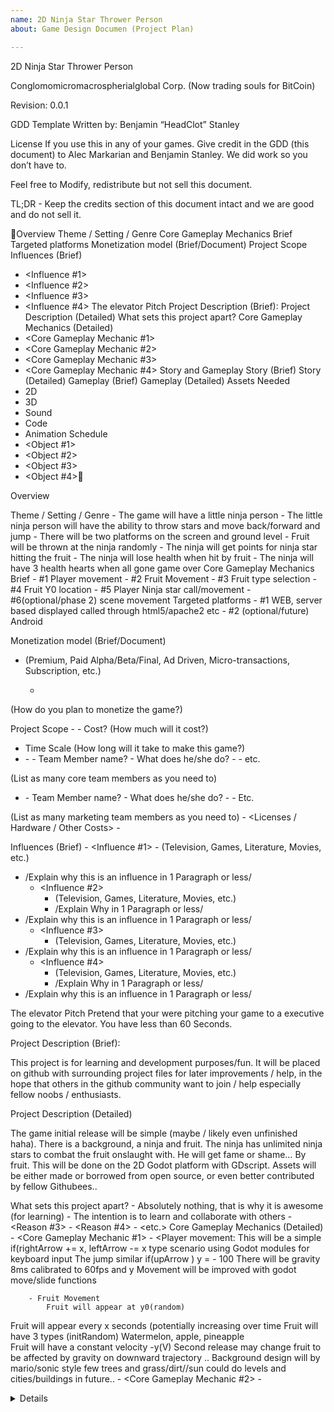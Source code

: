 ```yaml
---
name: 2D Ninja Star Thrower Person
about: Game Design Documen (Project Plan)

---
```


2D Ninja Star Thrower Person




Conglomomicromacrospherialglobal Corp.
(Now trading souls for BitCoin)




Revision: 0.0.1

GDD Template Written by: Benjamin “HeadClot” Stanley
















License 
If you use this in any of your games. Give credit in the GDD (this document) to Alec Markarian and Benjamin Stanley. We did work so you don’t have to.   

Feel free to Modify, redistribute but not sell this document.


TL;DR - Keep the credits section of this document intact and we are good and do not sell it.



























Overview
Theme / Setting / Genre
Core Gameplay Mechanics Brief
Targeted platforms
Monetization model (Brief/Document)
Project Scope
Influences (Brief)
- <Influence #1>
- <Influence #2>
- <Influence #3>
- <Influence #4>
The elevator Pitch
Project Description (Brief):
Project Description (Detailed)
What sets this project apart?
Core Gameplay Mechanics (Detailed)
- <Core Gameplay Mechanic #1>
- <Core Gameplay Mechanic #2>
- <Core Gameplay Mechanic #3>
- <Core Gameplay Mechanic #4>
Story and Gameplay
Story (Brief)
Story (Detailed)
Gameplay (Brief)
Gameplay (Detailed)
Assets Needed
- 2D
- 3D
- Sound
- Code
- Animation
Schedule
- <Object #1>
- <Object #2>
- <Object #3>
- <Object #4>





Overview

Theme / Setting / Genre
	- The game will have a little ninja person 
	- The little ninja person will have the ability to throw stars and move back/forward and jump
	- There will be two platforms on the screen and ground level
	- Fruit will be thrown at the ninja randomly
	- The ninja will get points for ninja star hitting the fruit
	- The ninja will lose health when hit by fruit
	- The ninja will have 3 health hearts when all gone game over
Core Gameplay Mechanics Brief
	-  #1 Player movement 
	-  #2 Fruit Movement
	-  #3 Fruit type selection
	-  #4 Fruit Y0 location
	-  #5 Player Ninja star call/movement
	- #6(optional/phase 2) scene movement
Targeted platforms
	- #1 WEB, server based displayed called through html5/apache2 etc
	- #2 (optional/future) Android

Monetization model (Brief/Document) 
- <Monetization Type> (Premium, Paid Alpha/Beta/Final, Ad Driven, Micro-transactions, Subscription, etc.)
	- <Link to Monetization Document> 
(How do you plan to monetize the game?)














Project Scope 
	- <Game Time Scale>
		- Cost? (How much will it cost?)
- Time Scale (How long will it take to make this game?)
- <Team Size>
	- <Core Team>
		- Team Member name?
			- What does he/she do?
			- <Cost to employ them full time or part time>
		- etc. 
(List as many core team members as you need to)
- <Marketing Team>
		- Team Member name?
			- What does he/she do?
			- <Cost to employ them full time or part time>
		- Etc.
(List as many marketing team members as you need to)
	- <Licenses / Hardware / Other Costs>
	- <Total Costs with breakdown>
















Influences (Brief)
	- <Influence #1>
		- <Medium> (Television, Games, Literature, Movies, etc.)
- /Explain why this is an influence in 1 Paragraph or less/
	- <Influence #2>
		- <Medium> (Television, Games, Literature, Movies, etc.)
		- /Explain Why in 1 Paragraph or less/
- /Explain why this is an influence in 1 Paragraph or less/
	- <Influence #3>
		- <Medium> (Television, Games, Literature, Movies, etc.)
- /Explain why this is an influence in 1 Paragraph or less/
	- <Influence #4>
		- <Medium> (Television, Games, Literature, Movies, etc.)
		- /Explain Why in 1 Paragraph or less/
- /Explain why this is an influence in 1 Paragraph or less/

The elevator Pitch
<A one sentence pitch for your game.> 
Pretend that your were pitching your game to a executive going to the elevator. You have less than 60 Seconds.

Project Description (Brief):

This project is for learning and development purposes/fun. It will be placed on github with surrounding project files for later improvements / help, in the hope that others in the github community want to join / help especially fellow noobs / enthusiasts.








Project Description (Detailed)

The game initial release will be simple (maybe / likely even unfinished haha).
There is a background, a ninja and fruit. The ninja has unlimited ninja stars to combat the fruit onslaught with. He will get fame or shame… By fruit.
This will be done on the 2D Godot platform with GDscript. Assets will be either made or borrowed from open source, or even better contributed by fellow Githubees..































What sets this project apart?
	- Absolutely nothing, that is why it is awesome (for learning)
	- The intention is to learn and collaborate with others
	- <Reason #3>
	- <Reason #4>
	- <etc.>
Core Gameplay Mechanics (Detailed)
	- <Core Gameplay Mechanic #1>
		- <Player movement:
This will be a simple if(rightArrow += x, leftArrow -= x type scenario using Godot modules for keyboard input
The jump similar if(upArrow ) y = - 100
There will be gravity 8ms calibrated to 60fps and y
Movement will be improved with godot move/slide functions
		
		- Fruit Movement
			Fruit will appear at y0(random)
Fruit will appear every x seconds (potentially increasing over time
Fruit will have 3 types (initRandom) Watermelon, apple, pineapple  
Fruit will have a constant velocity -y(V)
Second release may change fruit to be affected by gravity on downward trajectory ..
Background design will by mario/sonic style few trees and grass/dirt//sun could do levels and cities/buildings in future..
	- <Core Gameplay Mechanic #2>
		- <Details>
			/Describe in 2 Paragraphs or less/
		- <How it works>
			/Describe in 2 Paragraphs or less/
	- <Core Gameplay Mechanic #3>
		- <Details>
			/Describe in 2 Paragraphs or less/
		- <How it works>
			/Describe in 2 Paragraphs or less/
	- <Core Gameplay Mechanic #4>
		- <Details>
			/Describe in 2 Paragraphs or less/
		- <How it works>
			/Describe in 2 Paragraphs or less/





Story and Gameplay

Story (Brief)

Ninja person has a blood feud with the local fruiterer over inflated fruit prices and the extortion of villages who survive solely on fruit. He is also a crack dealer (we will get to that later, in future releases)
Final level you actually see fruiterer on screen throwing fruit and you must defeat him (future release / optional)
Story (Detailed)

<Go into as much detail as needs be>
<Spare no detail>
<Use Mind Mapping software to get your point across>

Gameplay (Brief)
<The Summary version of below>
Gameplay (Detailed)
<Go into as much detail as needs be>
<Spare no detail>
<Combine this with the game mechanics section above>















Assets Needed

- 2D
	- Textures
		- Basic green and browns for grass and dirt
		- Sprites for fruit and Player
		- Enhanced background features
	- Heightmap data (If applicable)

		800 X 500 screen
	- Etc.
- 3D
	- Characters List
		- Character #1
		- Character #2
		- Character #3
		- etc.
	- Environmental Art Lists
		- Example #1
		- Example #2 
		- Example #3
		- etc.
- Sound (phase 2)
	- Sound List (Ambient)
		- Outside
			- Level 1
			- Level 2 
			- Level 3
			- etc.
		- Inside
			- Level 1
			- Level 2
			- Level 3
			- etc.


- Sound List (Player)
		- Character Movement Sound List
			- Example 1
			- Example 2
- etc. 
		- Character Hit / Collision Sound list
- Example 1
			- Example 2
- etc.
		- Character on Injured / Death sound list
			- Example 1
			- Example 2
			- etc.

- Code
	- Character Scripts (Player Pawn/Player Controller)
	- Ambient Scripts (Runs in the background)
	- Example
- NPC Scripts
	- Example
	- etc.
- Animation
	- Environment Animations 
		- Example
		- etc.
	- Character Animations 
		- Player
- Example 
- etc.
		- NPC
			- Example
			- etc.


Schedule
	- Player Object
		- Time Scale
			- Milestone 1
				Completion of docs project start
			- Milestone 2
				Completion of player movement
	- Fruit Objects
		- Time Scale
			- Milestone 1
				Completion of basic fruit object
			- Milestone 2
			- 	Completion of fruit movement
	- 2D Basic outline background
		- Time Scale
			- Milestone 1
			Completion of background and levels
			- Milestone 2
			- 
	- Animation Assets
		- Time Scale
			- Milestone 1
				Creation of player sprite asset 
			- Milestone 2
				Creation of fruit sprite assets
			- Milestone 3
				Creation of enhanced background images

